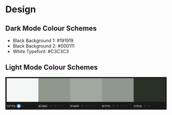 # Design
## Dark Mode Colour Schemes
- Black Background 1: #191919
- Black Background 2: #000111
- White Typefont: #C3C3C3

## Light Mode Colour Schemes
![lightmode](./assets/light-colours.png "Possible Light Mode")